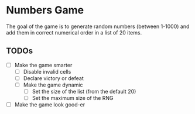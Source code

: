 # Numbers Game

The goal of the game is to generate random numbers (between 1-1000) and add them in correct numerical order in a list of 20 items.

## TODOs
- [ ] Make the game smarter
  - [ ] Disable invalid cells
  - [ ] Declare victory or defeat
  - [ ] Make the game dynamic
    - [ ] Set the size of the list (from the default 20)
    - [ ] Set the maximum size of the RNG
- [ ] Make the game look good-er

